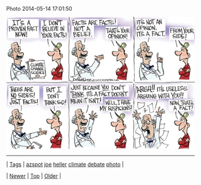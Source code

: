 <!--
title: Photo 2014-05-14 17
date: 2020-06-28T15:27:00.288Z
tags: azspot, joe, heller, climate, debate, photo
-->


Photo 2014-05-14 17:01:50

![](85732961763-0.jpg)

<!--BOTTOM-POST-NAVIGATION-->
---

| [Tags](tags.md) | [azspot](tag-azspot.md) [joe](tag-joe.md) [heller](tag-heller.md) [climate](tag-climate.md) [debate](tag-debate.md) [photo](tag-photo.md) |

| [Newer](85711920530.md) | [Top](index.md) | [Older](85799650224.md) |